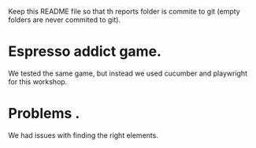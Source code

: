 Keep this README file so that th reports folder is commite to git (empty folders are never commited to git).
# Espresso addict game.
We tested the same game, but instead we used cucumber and playwright for this workshop.



# Problems .
We had issues with finding the right elements.